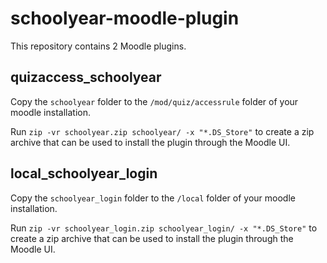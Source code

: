 # schoolyear-moodle-plugin

This repository contains 2 Moodle plugins.

## quizaccess_schoolyear

Copy the `schoolyear` folder to the `/mod/quiz/accessrule` folder of your moodle installation.

Run `zip -vr schoolyear.zip schoolyear/ -x "*.DS_Store"` to create a zip archive that can be used to install the plugin through the Moodle UI.

## local_schoolyear_login

Copy the `schoolyear_login` folder to the `/local` folder of your moodle installation.

Run `zip -vr schoolyear_login.zip schoolyear_login/ -x "*.DS_Store"` to create a zip archive that can be used to install the plugin through the Moodle UI.